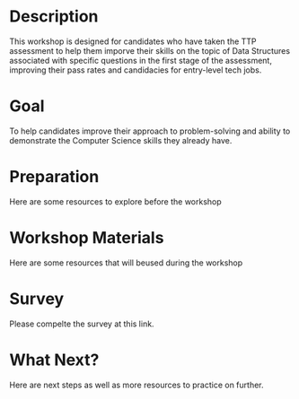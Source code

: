 # Description

This workshop is designed for candidates who have taken the TTP assessment to  help them imporve their skills on the topic of Data Structures associated with specific questions in the first stage of the assessment, improving their pass rates and candidacies for entry-level tech jobs.

# Goal

To help candidates improve their approach to problem-solving and ability to demonstrate the Computer Science skills they already have.

# Preparation

Here are some resources to explore before the workshop

# Workshop Materials

Here are some resources that will beused during the workshop

# Survey

Please compelte the survey at this link.

# What Next?

Here are next steps as well as more resources to practice on further.
